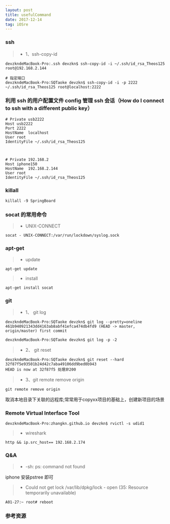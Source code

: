 ```yaml
---
layout: post
title: usefulCommand
date: 2017-12-14
tag: iOSre
---
```


### ssh

>* 1、ssh-copy-id
```
devzkndeMacBook-Pro:.ssh devzkn$ ssh-copy-id -i ~/.ssh/id_rsa_Theos125 root@192.168.2.144
```
```
# 指定端口
devzkndeMacBook-Pro:SQTaoke devzkn$ ssh-copy-id -i -p 2222  ~/.ssh/id_rsa_Theos125 root@localhost:2222
```

### 利用 ssh 的用户配置文件 config 管理 ssh 会话（How do I connect to ssh with a different public key）

```
# Private usb2222
Host usb2222
Port 2222 
HostName  localhost
User root
IdentityFile ~/.ssh/id_rsa_Theos125



# Private 192.168.2
Host iphone150
HostName  192.168.2.144
User root 
IdentityFile ~/.ssh/id_rsa_Theos125
```

### killall
```
killall -9 SpringBoard
```

### socat 的常用命令

>* UNIX-CONNECT
```
socat - UNIX-CONNECT:/var/run/lockdown/syslog.sock
```

### apt-get

>* update
```
apt-get update
```
>* install
```
apt-get install socat
```


### git

>* 1、 git log 
```
devzkndeMacBook-Pro:SQTaoke devzkn$ git log --pretty=oneline
461b940921343dd4163ab8abf41efca474db4fd9 (HEAD -> master, origin/master) first commit
```
```
devzkndeMacBook-Pro:SQTaoke devzkn$ git log -p -2
```
>* 2、 git reset
```
devzkndeMacBook-Pro:SQTaoke devzkn$ git reset --hard  32f87f5e93501b24d42c7aba49106dd9bed0b943
HEAD is now at 32f87f5 处理非200
```


>* 3、git remote remove origin
```
git remote remove origin
```
取消本地目录下关联的远程库;常常用于copyxx项目的基础上，创建新项目的场景






### Remote Virtual Interface Tool

```
devzkndeMacBook-Pro:zhangkn.github.io devzkn$ rvictl -s udid1
```
>* wireshark
```
http && ip.src_host== 192.168.2.174
```

### Q&A

>* -sh: ps: command not found

iphone  安装pstree 即可

>*  Could not get lock /var/lib/dpkg/lock - open (35: Resource temporarily unavailable)
```
A01-27:~ root# reboot
```

### 参考资源



